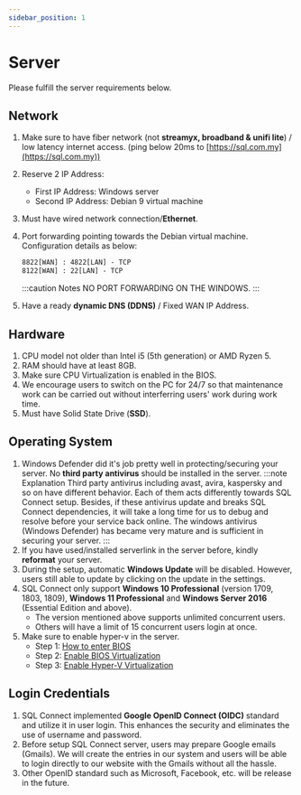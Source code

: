 ```yaml
---
sidebar_position: 1
---
```


# Server

Please fulfill the server requirements below.

## Network

1. Make sure to have fiber network (not **streamyx, broadband & unifi lite**) / low latency internet access. (ping below 20ms to [https://sql.com.my](https://sql.com.my))
2. Reserve 2 IP Address:
    - First IP Address: Windows server
    - Second IP Address: Debian 9 virtual machine
3. Must have wired network connection/**Ethernet**.
4. Port forwarding pointing towards the Debian virtual machine. Configuration details as below:

    ```txt
    8822[WAN] : 4822[LAN] - TCP    
    8122[WAN] : 22[LAN] - TCP
    ```

    :::caution Notes
    NO PORT FORWARDING ON THE WINDOWS.
    :::

5. Have a ready **dynamic DNS (DDNS)** / Fixed WAN IP Address.

## Hardware

1. CPU model not older than Intel i5 (5th generation) or AMD Ryzen 5.
2. RAM should have at least 8GB.
3. Make sure CPU Virtualization is enabled in the BIOS.
4. We encourage users to switch on the PC for 24/7 so that maintenance work can be carried out without interferring users' work during work time.
5. Must have Solid State Drive (**SSD**).

## Operating System

1. Windows Defender did it's job pretty well in protecting/securing your server. No **third party antivirus** should be installed in the server.
:::note Explanation
Third party antivirus including avast, avira, kaspersky and so on have different behavior. Each of them acts differently towards SQL Connect setup. Besides, if these antivirus update and breaks SQL Connect dependencies, it will take a long time for us to debug and resolve before your service back online. The windows antivirus (Windows Defender) has became very mature and is sufficient in securing your server.
:::
2. If you have used/installed serverlink in the server before, kindly **reformat** your server.
3. During the setup, automatic **Windows Update** will be disabled. However, users still able to update by clicking on the update in the settings.
4. SQL Connect only support **Windows 10 Professional** (version 1709, 1803, 1809), **Windows 11 Professional** and **Windows Server 2016** (Essential Edition and above).
    - The version mentioned above supports unlimited concurrent users.
    - Others will have a limit of 15 concurrent users login at once.
5. Make sure to enable hyper-v in the server.
    - Step 1: [How to enter BIOS](https://www.laptopmag.com/articles/access-bios-windows-10)
    - Step 2: [Enable BIOS Virtualization](https://us.informatiweb.net/tutorials/it/bios/enable-virtualization-intel-vt-x-amd-v--3.html)
    - Step 3: [Enable Hyper-V Virtualization](https://docs.microsoft.com/en-us/virtualization/hyper-v-on-windows/quick-start/enable-hyper-v)

## Login Credentials

1. SQL Connect implemented **Google OpenID Connect (OIDC)** standard and utilize it in user login. This enhances the security and eliminates the use of username and password.
2. Before setup SQL Connect server, users may prepare Google emails (Gmails). We will create the entries in our system and users will be able to login directly to our website with the Gmails without all the hassle.
3. Other OpenID standard such as Microsoft, Facebook, etc. will be release in the future.